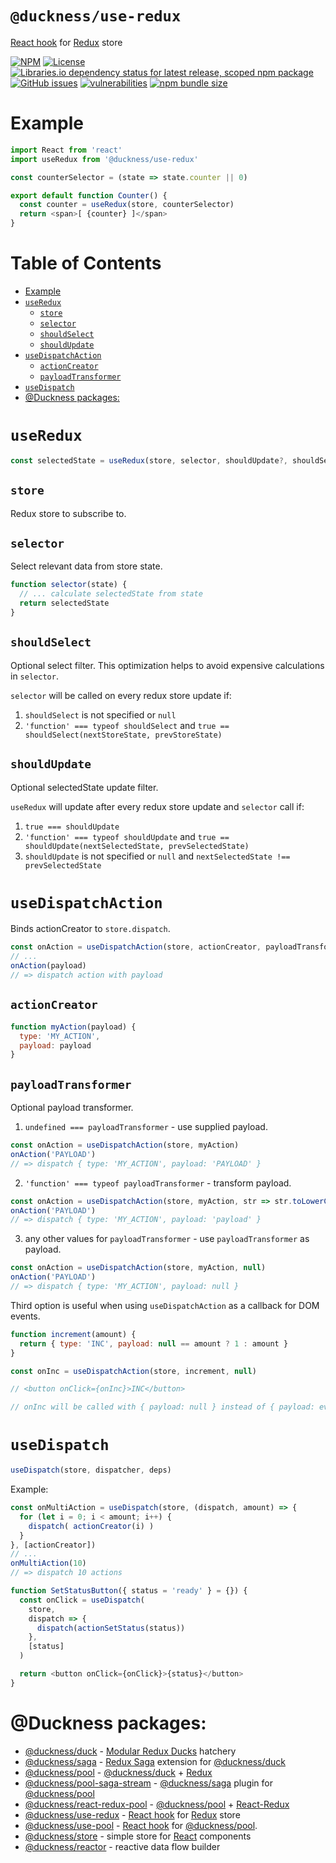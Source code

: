 # `@duckness/use-redux` <!-- omit in toc -->

[React hook](https://reactjs.org/docs/hooks-intro.html) for [Redux](https://react-redux.js.org/) store

[![NPM](https://img.shields.io/npm/v/@duckness/use-redux)](https://www.npmjs.com/package/@duckness/use-redux)
[![License](https://img.shields.io/github/license/hitosu/duckness)](https://github.com/hitosu/duckness/blob/master/LICENSE)
[![Libraries.io dependency status for latest release, scoped npm package](https://img.shields.io/librariesio/release/npm/@duckness/use-redux)](https://www.npmjs.com/package/@duckness/use-redux?activeTab=dependencies)
[![GitHub issues](https://img.shields.io/github/issues/hitosu/duckness)](https://github.com/hitosu/duckness/issues)
[![vulnerabilities](https://img.shields.io/snyk/vulnerabilities/npm/@duckness/use-redux)](https://github.com/hitosu/duckness/issues)
[![npm bundle size](https://img.shields.io/bundlephobia/min/@duckness/use-redux)](https://www.npmjs.com/package/@duckness/use-redux)

# Example

```js
import React from 'react'
import useRedux from '@duckness/use-redux'

const counterSelector = (state => state.counter || 0)

export default function Counter() {
  const counter = useRedux(store, counterSelector)
  return <span>[ {counter} ]</span>
}
```

# Table of Contents <!-- omit in toc -->

- [Example](#example)
- [`useRedux`](#useredux)
  - [`store`](#store)
  - [`selector`](#selector)
  - [`shouldSelect`](#shouldselect)
  - [`shouldUpdate`](#shouldupdate)
- [`useDispatchAction`](#usedispatchaction)
  - [`actionCreator`](#actioncreator)
  - [`payloadTransformer`](#payloadtransformer)
- [`useDispatch`](#usedispatch)
- [@Duckness packages:](#duckness-packages)


# `useRedux`

```js
const selectedState = useRedux(store, selector, shouldUpdate?, shouldSelect?)
```

## `store`

Redux store to subscribe to.

## `selector`

Select relevant data from store state.

```js
function selector(state) {
  // ... calculate selectedState from state
  return selectedState
}
```

## `shouldSelect`

Optional select filter. This optimization helps to avoid expensive calculations in `selector`.

`selector` will be called on every redux store update if:
1. `shouldSelect` is not specified or `null`
2. `'function' === typeof shouldSelect` and `true == shouldSelect(nextStoreState, prevStoreState)`

## `shouldUpdate`

Optional selectedState update filter.

`useRedux` will update after every redux store update and `selector` call if:
1. `true === shouldUpdate`
2. `'function' === typeof shouldUpdate` and `true == shouldUpdate(nextSelectedState, prevSelectedState)`
3. `shouldUpdate` is not specified or `null` and `nextSelectedState !== prevSelectedState`

# `useDispatchAction`

Binds actionCreator to `store.dispatch`.

```js
const onAction = useDispatchAction(store, actionCreator, payloadTransformer?)
// ...
onAction(payload)
// => dispatch action with payload
```

## `actionCreator`

```js
function myAction(payload) {
  type: 'MY_ACTION',
  payload: payload
}
```

## `payloadTransformer`

Optional payload transformer.

1. `undefined === payloadTransformer` - use supplied payload.
```js
const onAction = useDispatchAction(store, myAction)
onAction('PAYLOAD')
// => dispatch { type: 'MY_ACTION', payload: 'PAYLOAD' }
```

2. `'function' === typeof payloadTransformer` - transform payload.
```js
const onAction = useDispatchAction(store, myAction, str => str.toLowerCase())
onAction('PAYLOAD')
// => dispatch { type: 'MY_ACTION', payload: 'payload' }
```

3. any other values for `payloadTransformer` - use `payloadTransformer` as payload. 
```js
const onAction = useDispatchAction(store, myAction, null)
onAction('PAYLOAD')
// => dispatch { type: 'MY_ACTION', payload: null }
```

Third option is useful when using `useDispatchAction` as a callback for DOM events.
```js
function increment(amount) {
  return { type: 'INC', payload: null == amount ? 1 : amount }
}

const onInc = useDispatchAction(store, increment, null)

// <button onClick={onInc}>INC</button>

// onInc will be called with { payload: null } instead of { payload: event }
```

# `useDispatch`

```js
useDispatch(store, dispatcher, deps)
```

Example:

```js
const onMultiAction = useDispatch(store, (dispatch, amount) => {
  for (let i = 0; i < amount; i++) {
    dispatch( actionCreator(i) )
  }
}, [actionCreator])
// ...
onMultiAction(10)
// => dispatch 10 actions
```

```js
function SetStatusButton({ status = 'ready' } = {}) {
  const onClick = useDispatch(
    store,
    dispatch => {
      dispatch(actionSetStatus(status))
    },
    [status]
  )

  return <button onClick={onClick}>{status}</button>
}
```

# @Duckness packages:

* [@duckness/duck](https://github.com/hitosu/duckness/tree/master/packages/duck) - [Modular Redux Ducks](https://github.com/erikras/ducks-modular-redux) hatchery
* [@duckness/saga](https://github.com/hitosu/duckness/tree/master/packages/saga) - [Redux Saga](https://redux-saga.js.org/) extension for [@duckness/duck](https://github.com/hitosu/duckness/tree/master/packages/duck)
* [@duckness/pool](https://github.com/hitosu/duckness/tree/master/packages/pool) - [@duckness/duck](https://github.com/hitosu/duckness/tree/master/packages/duck) + [Redux](https://redux.js.org/)
* [@duckness/pool-saga-stream](https://github.com/hitosu/duckness/tree/master/packages/pool-saga-stream) - [@duckness/saga](https://github.com/hitosu/duckness/tree/master/packages/saga) plugin for [@duckness/pool](https://github.com/hitosu/duckness/tree/master/packages/pool)
* [@duckness/react-redux-pool](https://github.com/hitosu/duckness/tree/master/packages/react-redux-pool) - [@duckness/pool](https://github.com/hitosu/duckness/tree/master/packages/pool) + [React-Redux](https://react-redux.js.org/)
* [@duckness/use-redux](https://github.com/hitosu/duckness/tree/master/packages/use-redux) - [React hook](https://reactjs.org/docs/hooks-intro.html) for [Redux](https://react-redux.js.org/) store
* [@duckness/use-pool](https://github.com/hitosu/duckness/tree/master/packages/use-pool) - [React hook](https://reactjs.org/docs/hooks-intro.html) for [@duckness/pool](https://github.com/hitosu/duckness/tree/master/packages/pool).
* [@duckness/store](https://github.com/hitosu/duckness/tree/master/packages/store) - simple store for [React](https://reactjs.org/) components
* [@duckness/reactor](https://github.com/hitosu/duckness/tree/master/packages/reactor) - reactive data flow builder

